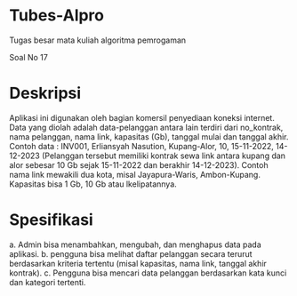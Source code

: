# Tubes-Alpro
Tugas besar mata kuliah algoritma pemrogaman

Soal No 17

# Deskripsi
Aplikasi ini digunakan oleh bagian komersil penyediaan koneksi internet. Data yang diolah adalah data-pelanggan antara lain terdiri dari no_kontrak, nama pelanggan, nama link, kapasitas (Gb), tanggal mulai dan tanggal akhir. Contoh data :  INV001, Erliansyah Nasution, Kupang-Alor, 10, 15-11-2022, 14-12-2023 (Pelanggan tersebut memiliki kontrak sewa link antara kupang dan alor sebesar 10 Gb sejak 15-11-2022 dan berakhir 14-12-2023). Contoh nama link mewakili dua kota, misal Jayapura-Waris, Ambon-Kupang. Kapasitas bisa 1 Gb, 10 Gb atau lkelipatannya. 

# Spesifikasi
a. Admin bisa menambahkan, mengubah, dan menghapus data pada aplikasi.
b. pengguna bisa melihat daftar pelanggan secara terurut berdasarkan kriteria tertentu (misal kapasitas, nama link, tanggal akhir kontrak).
c. Pengguna bisa mencari data pelanggan berdasarkan kata kunci dan kategori tertenti.